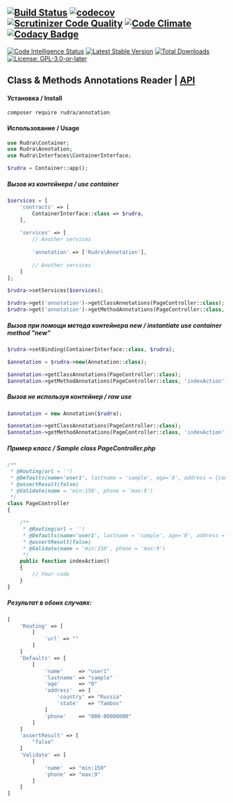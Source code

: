 [![Build Status](https://travis-ci.org/Jagepard/Rudra-Annotation.svg?branch=master)](https://travis-ci.org/Jagepard/Rudra-Annotation)
[![codecov](https://codecov.io/gh/Jagepard/Rudra-Annotation/branch/master/graph/badge.svg)](https://codecov.io/gh/Jagepard/Rudra-Annotation)
[![Scrutinizer Code Quality](https://scrutinizer-ci.com/g/Jagepard/Rudra-Annotation/badges/quality-score.png?b=master)](https://scrutinizer-ci.com/g/Jagepard/Rudra-Annotation/?branch=master)
[![Code Climate](https://lima.codeclimate.com/github/Jagepard/Rudra-Annotation/badges/gpa.svg)](https://lima.codeclimate.com/github/Jagepard/Rudra-Annotation)
[![Codacy Badge](https://api.codacy.com/project/badge/Grade/8465b2da2a4d4f2f9276e18e88a64b5d)](https://www.codacy.com/app/Jagepard/Rudra-Annotation?utm_source=github.com&amp;utm_medium=referral&amp;utm_content=Jagepard/Rudra-Annotation&amp;utm_campaign=Badge_Grade)
-----
[![Code Intelligence Status](https://scrutinizer-ci.com/g/Jagepard/Rudra-Annotation/badges/code-intelligence.svg?b=master)](https://scrutinizer-ci.com/code-intelligence)
[![Latest Stable Version](https://poser.pugx.org/rudra/annotation/v/stable)](https://packagist.org/packages/rudra/annotation)
[![Total Downloads](https://poser.pugx.org/rudra/annotation/downloads)](https://packagist.org/packages/rudra/annotation)
[![License: GPL-3.0-or-later](https://img.shields.io/badge/license-GPL--3.0--or--later-498e7f.svg)](https://www.gnu.org/licenses/gpl-3.0)

## Class & Methods Annotations Reader | [API](https://github.com/Jagepard/Rudra-Annotation/blob/master/docs.md "Documentation API")
#### Установка / Install
```composer require rudra/annotation```
#### Использование / Usage
```php
use Rudra\Container;
use Rudra\Annotation;
use Rudra\Interfaces\ContainerInterface;
```
```php
$rudra = Container::app();
```
##### Вызов из контейнера / use container
```php
$services = [
    'contracts' => [
        ContainerInterface::class => $rudra,
    ],
    
    'services' => [
        // Another services
        
        'annotation' => ['Rudra\Annotation'],
        
        // Another services
    ]
];
```
```php
$rudra->setServices($services); 
```
```php
$rudra->get('annotation')->getClassAnnotations(PageController::class);
$rudra->get('annotation')->getMethodAnnotations(PageController::class, 'indexAction');
```
##### Вызов при помощи метода контейнера new / instantiate use container method "new"
```php
$rudra->setBinding(ContainerInterface::class, $rudra);
```
```php
$annotation = $rudra->new(Annotation::class);
```
```php
$annotation->getClassAnnotations(PageController::class);
$annotation->getMethodAnnotations(PageController::class, 'indexAction');
```
##### Вызов не используя контейнер / raw use
```php
$annotation = new Annotation($rudra);
```
```php
$annotation->getClassAnnotations(PageController::class);
$annotation->getMethodAnnotations(PageController::class, 'indexAction');
```
##### Пример класс / Sample class PageController.php

```php
/**
 * @Routing(url = '')
 * @Defaults(name='user1', lastname = 'sample', age='0', address = {country : 'Russia'; state : 'Tambov'}, phone = '000-00000000')
 * @assertResult(false)
 * @Validate(name = 'min:150', phone = 'max:9')
 */
class PageController
{

    /**
     * @Routing(url = '')
     * @Defaults(name='user1', lastname = 'sample', age='0', address = {country : 'Russia'; state : 'Tambov'}, phone = '000-00000000')
     * @assertResult(false)
     * @Validate(name = 'min:150', phone = 'max:9')
     */
    public function indexAction()
    {
        // Your code
    }        
}
```
##### Результат в обоих случаях:

```php
[
    'Routing' => [
        [
            'url' => ""
        ]
    ]
    'Defaults' => [
        [
            'name'     => "user1"
            'lastname' => "sample"
            'age'      => "0"
            'address'  => [
                'country' => "Russia"
                'state'   => "Tambov"
            ]
            'phone'    => "000-00000000"
        ]
    ]
    'assertResult' => [
        "false"
    ]
    'Validate' => [
        [
            'name'  => "min:150"
            'phone' => "max:9"
        ]
    ]
]
```   
